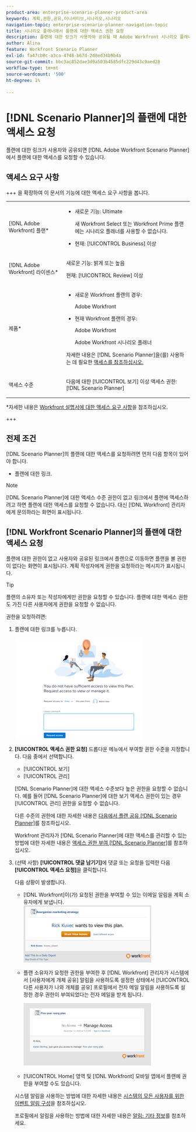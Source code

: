 ```yaml
---
product-area: enterprise-scenario-planner-product-area
keywords: 계획,권한,공유,이니셔티브,시나리오,시나리오
navigation-topic: enterprise-scenario-planner-navigation-topic
title: 시나리오 플래너에서 플랜에 대한 액세스 권한 요청
description: 플랜에 대한 링크가 사용자와 공유될 때 Adobe Workfront 시나리오 플래너에서 플랜에 대한 액세스를 요청할 수 있습니다.
author: Alina
feature: Workfront Scenario Planner
exl-id: fa47cb8c-a3ca-4748-b67d-2d8ed34b9b4a
source-git-commit: bbc3ac852dae3d9a503b4585dfc229d43c9aed28
workflow-type: tm+mt
source-wordcount: '500'
ht-degree: 1%

---
```


# [!DNL Scenario Planner]의 플랜에 대한 액세스 요청

플랜에 대한 링크가 사용자와 공유되면 [!DNL Adobe Workfront Scenario Planner]에서 플랜에 대한 액세스를 요청할 수 있습니다.

## 액세스 요구 사항

+++ 을 확장하여 이 문서의 기능에 대한 액세스 요구 사항을 봅니다.

<table style="table-layout:auto"> 
 <col> 
 <col> 
 <tbody> 
  <tr> 
   <td> <p>[!DNL Adobe Workfront] 플랜*</p> </td> 
   <td> <ul></li>
   <li><p>새로운 기능: Ultimate </p></li>
   <p>새 Workfront Select 또는 Workfront Prime 플랜에는 시나리오 플래너를 사용할 수 없습니다. </p>
   <li><p>현재: [!UICONTROL Business] 이상</p></ul>
   </td> 
  </tr> 
  <tr> 
   <td> <p>[!DNL Adobe Workfront] 라이센스*</p> </td> 
   <td> <p>새로운 기능: 밝게 또는 높음</p> 
   <p>현재: [!UICONTROL Review] 이상</p> </td> 
  </tr> 
  <tr> 
   <td>제품* </td> 
   <td> <ul><li><p>새로운 Workfront 플랜의 경우:</p><p> Adobe Workfront</li></p>
   <li><p>현재 Workfront 플랜의 경우: </p>
   <p>Adobe Workfront</p> <p>Adobe Workfront 시나리오 플래너</p></li></ul>

<p>자세한 내용은 [!DNL Scenario Planner]</a>을(를) 사용하는 데 필요한 <a href="../scenario-planner/access-needed-to-use-sp.md" class="MCXref xref">액세스를 참조하십시오. </p> </td> 
  </tr> 
  <tr data-mc-conditions=""> 
   <td>액세스 수준 </td> 
   <td>  <p>다음에 대한 [!UICONTROL 보기] 이상 액세스 권한: [!DNL Scenario Planner]</p>  </td> 
  </tr>
 </tbody> 
</table>

*자세한 내용은 [Workfront 설명서에 대한 액세스 요구 사항](/help/quicksilver/administration-and-setup/add-users/access-levels-and-object-permissions/access-level-requirements-in-documentation.md)을 참조하십시오.

+++

## 전제 조건

[!DNL Scenario Planner]의 플랜에 대한 액세스를 요청하려면 먼저 다음 항목이 있어야 합니다.

* 플랜에 대한 링크.

>[!NOTE]
>
>[!DNL Scenario Planner]에 대한 액세스 수준 권한이 없고 링크에서 플랜에 액세스하려고 하면 플랜에 대한 액세스를 요청할 수 없습니다. 대신 [!DNL Workfront] 관리자에게 문의하라는 화면이 표시됩니다.

## [!DNL Workfront Scenario Planner]의 플랜에 대한 액세스 요청

플랜에 대한 권한이 없고 사용자와 공유된 링크에서 플랜으로 이동하면 플랜을 볼 권한이 없다는 화면이 표시됩니다. 계획 작성자에게 권한을 요청하라는 메시지가 표시됩니다.

>[!TIP]
>
>플랜의 소유자 또는 작성자에게만 권한을 요청할 수 있습니다. 플랜에 대한 액세스 권한도 가진 다른 사용자에게 권한을 요청할 수 없습니다.

권한을 요청하려면:

1. 플랜에 대한 링크를 누릅니다.

   ![](assets/request-access-to-plan-350x277.png)

1. **[!UICONTROL 액세스 권한 요청]** 드롭다운 메뉴에서 부여할 권한 수준을 지정합니다. 다음 중에서 선택합니다.

   * [!UICONTROL 보기]
   * [!UICONTROL 관리]

   [!DNL Scenario Planner]에 대한 액세스 수준보다 높은 권한을 요청할 수 없습니다. 예를 들어 [!DNL Scenario Planner]에 대한 보기 액세스 권한이 있는 경우 [!UICONTROL 관리] 권한을 요청할 수 없습니다.

   다른 수준의 권한에 대한 자세한 내용은 [다음에서 플랜 공유 [!DNL Scenario Planner]](../scenario-planner/share-a-plan.md)를 참조하십시오.

   Workfront 관리자가 [!DNL Scenario Planner]에 대한 액세스를 관리할 수 있는 방법에 대한 자세한 내용은 [액세스 권한 부여 [!DNL Scenario Planner]](../administration-and-setup/add-users/configure-and-grant-access/grant-access-sp.md)를 참조하십시오.

1. (선택 사항) **[!UICONTROL 댓글 남기기]**&#x200B;에 댓글 또는 요청을 입력한 다음 **[!UICONTROL 액세스 요청]**&#x200B;을 클릭합니다.

   다음 상황이 발생합니다.

   * [!DNL Workfront]이(가) 요청된 권한을 부여할 수 있는 이메일 알림을 계획 소유자에게 보냅니다.\
     ![](assets/request-access-to-plan-email-350x156.png)

   * 플랜 소유자가 요청한 권한을 부여한 후 [!DNL Workfront] 관리자가 시스템에서 [사용자에게 개체 공유] 알림을 사용하도록 설정한 상태에서 [!UICONTROL 다른 사용자가 나와 개체를 공유] 프로필에서 전자 메일 알림을 사용하도록 설정한 경우 권한이 부여되었다는 전자 메일을 받게 됩니다.

     ![](assets/access-granted-to-plan-email-350x172.png)

   * [!UICONTROL Home] 영역 및 [!DNL Workfront] 모바일 앱에서 플랜에 권한을 부여할 수도 있습니다.

   시스템 알림을 사용하는 방법에 대한 자세한 내용은 [시스템의 모든 사용자를 위한 이벤트 알림 구성](../administration-and-setup/manage-workfront/emails/configure-event-notifications-for-everyone-in-the-system.md)을 참조하십시오.

   프로필에서 알림을 사용하는 방법에 대한 자세한 내용은 [알림: 기타 정보](../workfront-basics/using-notifications/notifications-misc-information.md)를 참조하세요.
